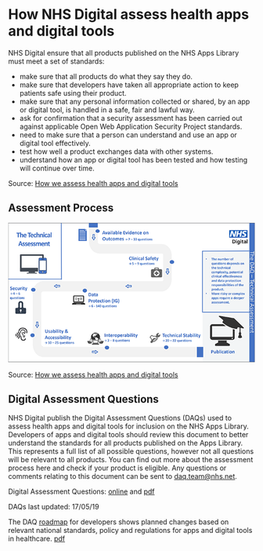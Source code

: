 # How NHS Digital assess health apps and digital tools

NHS Digital ensure that all products published on the NHS Apps Library must meet a set of standards:

- make sure that all products do what they say they do.
- make sure that developers have taken all appropriate action to keep patients safe using their product.
- make sure that any personal information collected or shared, by an app or digital tool, is handled in a safe, fair and lawful way.
- ask for confirmation that a security assessment has been carried out against applicable Open Web Application Security Project standards.
- need to make sure that a person can understand and use an app or digital tool effectively.
- test how well a product exchanges data with other systems.
- understand how an app or digital tool has been tested and how testing will continue over time.

Source: [How we assess health apps and digital tools](https://digital.nhs.uk/services/nhs-apps-library/guidance-for-health-app-developers-commissioners-and-assessors/how-we-assess-health-apps-and-digital-tools)

## Assessment Process

![Process flow of the technical assessment of apps](attachments/nhsd-technical-assessment-process.png)

Source: [How we assess health apps and digital tools](https://digital.nhs.uk/services/nhs-apps-library/guidance-for-health-app-developers-commissioners-and-assessors/how-we-assess-health-apps-and-digital-tools)

## Digital Assessment Questions

NHS Digital publish the Digital Assessment Questions (DAQs) used to assess health apps and digital tools for inclusion on the NHS Apps Library. Developers of apps and digital tools should review this document to better understand the standards for all products published on the Apps Library. This represents a full list of all possible questions, however not all questions will be relevant to all products. You can find out more about the assessment process here and check if your product is eligible. Any questions or comments relating to this document can be sent to daq.team@nhs.net.

Digital Assessment Questions: [online](https://digital.nhs.uk/services/nhs-apps-library/guidance-for-health-app-developers-commissioners-and-assessors/how-we-assess-health-apps-and-digital-tools#preview-the-questions) and [pdf](attachments/digital-assessment-questions/daq.pdf)

DAQs last updated: 17/05/19

The DAQ [roadmap](https://indd.adobe.com/view/51d857c0-00ee-4a2f-9b4b-02cb1c2a9ac7) for developers shows planned changes based on relevant national standards, policy and regulations for apps and digital tools in healthcare. [pdf](attachments/digital-assessment-questions/Apps_and_Wearables_Roadmap_v2.2.pdf)
